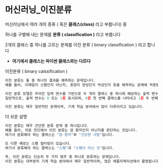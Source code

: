 # 머신러닝_이진분류

머신러닝에서 여러 개의 종류 ( 혹은 **클래스(class)** 라고 부릅니다) 중

하나를 구별해 내는 문제를 **분류 ( classification )** 라고 부릅니다

2개의 클래스 중 하나를 고르는 문제를 이진 분류 ( binary classification ) 라고 합니다

- **여기에서 클래스는 파이썬 클래스와는 다르다**

이진분류 ( binary calssification )

```python
이진 분류는 둘 중 하나의 결과를 예측하는 문제입니다. 
예를 들어, 이메일이 스팸인지 아닌지, 종양이 양성인지 악성인지 등을 예측하는 문제에 적용됩니다.

이진 분류 모델은 주어진 입력 변수를 기반으로 두 개의 클래스 중 하나에 해당하는 출력 변수를 예측합니다. 
일반적으로, 출력 변수는 0 또는 1로 표시되며, 0은 첫 번째 클래스를 나타내고 1은 두 번째 클래스를 나타냅니다.

이진 분류는 매우 일반적인 문제이며, 기계 학습 분야에서 많이 다루어지고 있습니다.
```

더 쉬운 설명

```python
이진 분류는 매우 간단한 분류 문제 중 하나입니다. 
예를 들어, 의료 진단에서 이진 분류는 암 환자인지 아닌지를 판단하는 것입니다. 
여기서 분류해야 하는 클래스는 "암 환자"와 "건강한 사람"입니다.

또 다른 예로는 스팸 필터링이 있습니다. 
여기서 분류해야 하는 클래스는 "스팸"과 "스팸이 아닌 것"입니다.

즉, 이진 분류는 단순히 두 가지 범주 중 하나로 분류하는 문제입니다. 
이진 분류는 대부분의 기계 학습 분야에서 매우 일반적이며, 많은 애플리케이션에서 활용됩니다.
```